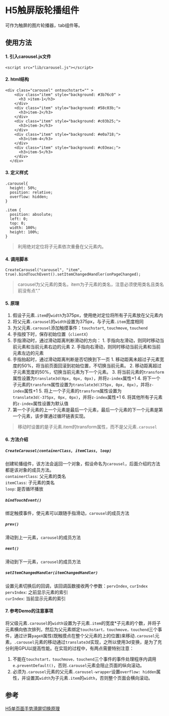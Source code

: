 # H5触屏版轮播组件

可作为触屏的图片轮播器，tab组件等。

## 使用方法

#### 1. 引入carousel.js文件
```
<script src="lib/carousel.js"></script>
```
  
#### 2. html结构
```
<div class="carousel" ontouchstart="" >
    <div class="item" style="background: #3b76c0" >
      <h3 >item-1</h3>
    </div>
    <div class="item" style="background: #58c03b;">
      <h3>item-2</h3>
    </div>
    <div class="item" style="background: #c03b25;">
      <h3>item-3</h3>
    </div>
    <div class="item" style="background: #e0a718;">
      <h3>item-4</h3>
    </div>
    <div class="item" style="background: #c03eac;">
      <h3>item-5</h3>
    </div>
  </div>
```

#### 3. 定义样式
```
.carousel{
  height: 50%;
  position: relative;
  overflow: hidden;
}

.item {
  position: absolute;
  left: 0;
  top: 0;
  width: 100%;
  height: 100%;
}
```
  
>利用绝对定位将子元素依次重叠在父元素内。
  
#### 4. 调用脚本
```
CreateCarousel("carousel", "item", true).bindTouchEvent().setItemChangedHandler(onPageChanged);
```

>carousel为父元素的类名，item为子元素的类名，注意必须使用类名且类名前没有点“.”

#### 5. 原理
  1. 假设子元素`.item`的`width`为375px，使用绝对定位将所有子元素放在父元素内
  2. 将父元素`.carousel`的`width`设置为375px，与子元素`.item`宽度相同
  3. 为父元素`.carousel`添加触摸事件：`touchstart`, `touchmove`, `touchend`
  4. 手指按下时，保存初始位置（`clientX`）
  5. 手指滑动时，通过滑动距离判断滑动的方向：
    1. 手指向左滑动，则同时移动当前元素和当前元素右边的元素
    2. 手指向右滑动，则同时移动当前元素和当前元素左边的元素
  6. 手指抬起时，通过滑动距离判断是否切换到下一页
    1. 移动距离未超过子元素宽度的50%，将当前页面回滚到初始位置，不切换当前元素。
    2. 移动距离超过子元素宽度的50%，切换当前元素为下一个元素。
    3. 将当前元素的`transform`属性设置为`translate3d(0px, 0px, 0px)`，并将`z-index`属性+1
    4. 将下一个子元素的`transform`属性设置为`translate3d(375px, 0px, 0px)`，并将`z-index`属性+1
    5. 将上一个子元素的`transform`属性设置为`translate3d(-375px, 0px, 0px)`，并将`z-index`属性+1
    6. 将其他所有子元素的`z-index`属性设置为默认值
  7. 第一个子元素的上一个元素是最后一个元素，最后一个元素的下一个元素是第一个元素，该步骤通过循环链表实现。

>移动时设置的是子元素.item的transform属性，而不是父元素`.carousel`

#### 6. 方法介绍

##### `CreateCarousel(containerClass, itemClass, loop)`
创建轮播组件，该方法会返回一个对象，假设命名为`carousel`，后面介绍的方法都是该对象的成员方法。  
`containerClass`: 父元素的类名  
`itemClass`: 子元素的类名  
`loop`: 是否循环播放  

##### `bindTouchEvent()`
绑定触摸事件，使元素可以跟随手指滑动，`carousel`的成员方法

##### `prev()`
滑动到上一元素，`carousel`的成员方法

##### `next()`
滑动到下一元素，`carousel`的成员方法

##### `setItemChangedHandler(itemChangedHandler)`
设置元素切换后的回调，该回调函数接收两个参数：`pervIndex`, `curIndex`  
`pervIndex`: 之前显示元素的索引  
`curIndex`:  当前显示元素的索引  
  
#### 7. 参考Demo的注意事项
将父级元素`.carousel`的`width`设置为子元素`.item`的宽度*子元素的个数，并将子元素横向依次排列，然后为父元素绑定`touchstart，touchmove，touchend`三个事件，通过计算`pageX`属性(既触摸点在整个父元素的上的位置)来移动`.carousel`元素，`.carousel`元素的移动通过`translate3d`实现，之所以使用3d变换，是为了充分利用GPU以提高性能。在实现的过程中，有两点需要特别注意：
  1. 不能在`touchstart，touchmove，touchend`三个事件的事件处理程序内调用`e.preventDefault()`，否则`.carousel`元素会阻止页面的纵向滚动。
  2. 必须为`.carousel`元素的父元素`.carousel-wrapper`设置`overflow: hidden`属性，并设置其`width`为子元素`.item`的`width`，否则整个页面会横向滚动。

## 参考
[H5单页面手势滑屏切换原理](http://www.cnblogs.com/onepixel/p/5300445.html?hmsr=toutiao.io&utm_medium=toutiao.io&utm_source=toutiao.io)
